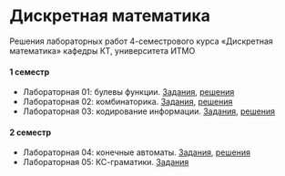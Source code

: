 # Дискретная математика

Решения лабораторных работ 4-семестрового курса «Дискретная математика» кафедры КТ, университета ИТМО

#### 1 семестр

*   Лабораторная 01: булевы функции. [Задания](./lab01/tasks.pdf), [решения](./lab01)
*   Лабораторная 02: комбинаторика. [Задания](./lab02/tasks.pdf), [решения](./lab02)
*   Лабораторная 03: кодирование информации. [Задания](./lab03/tasks.pdf), [решения](./lab03)

#### 2 семестр
*   Лабораторная 04: конечные автоматы. [Задания](./lab04/tasks.pdf), [решения](./lab04)
*   Лабораторная 05: КС-граматики. [Задания](./lab05/tasks.pdf)

